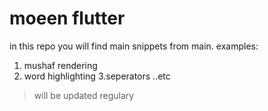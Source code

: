 # moeen flutter

in this repo you will find main snippets from main.
examples:
1. mushaf rendering
2. word highlighting
3.seperators
..etc

> will be updated regulary
